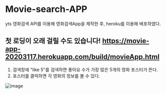 # Movie-search-APP
yts 영화검색 API를 이용해 영화검색App을 제작한 후, heroku를 이용해 배포하였다.

첫 로딩이 오래 걸릴 수도 있습니다!
https://movie-app-20203117.herokuapp.com/build/movieApp.html
---
1. 검색창에 "like 5"를 검색하면 좋아요 수가 가장 많은 5개의 영화 포스터가 뜬다.
2. 포스터를 클릭하면 각 영화의 정보를 볼 수 있다.

![image](https://user-images.githubusercontent.com/66251759/125166091-ea96cd80-e1d4-11eb-83b3-4c3f12ec275f.png)
